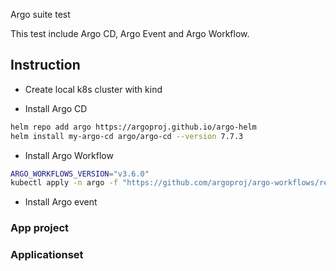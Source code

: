 Argo suite test

This test include Argo CD, Argo Event and Argo Workflow.

## Instruction
- Create local k8s cluster with kind

- Install Argo CD

```sh
helm repo add argo https://argoproj.github.io/argo-helm
helm install my-argo-cd argo/argo-cd --version 7.7.3
```

- Install Argo Workflow

```sh
ARGO_WORKFLOWS_VERSION="v3.6.0"
kubectl apply -n argo -f "https://github.com/argoproj/argo-workflows/releases/download/${ARGO_WORKFLOWS_VERSION}/quick-start-minimal.yaml"
```

- Install Argo event

### App project
### Applicationset